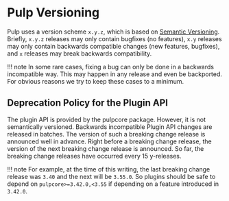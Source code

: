 # Pulp Versioning

Pulp uses a version scheme `x.y.z`, which is based on [Semantic Versioning](http://semver.org/).
Briefly, `x.y.z` releases may only contain bugfixes (no features),
`x.y` releases may only contain backwards compatible changes (new features, bugfixes),
and `x` releases may break backwards compatibility.

!!! note
    In some rare cases, fixing a bug can only be done in a backwards incompatible way.
    This may happen in any release and even be backported.
    For obvious reasons we try to keep these cases to a minimum.

## Deprecation Policy for the Plugin API

The plugin API is provided by the pulpcore package.
However, it is not semantically versioned.
Backwards incompatible Plugin API changes are released in batches.
The version of such a breaking change release is announced well in advance. 
Right before a breaking change release, the version of the next breaking change release is announced. 
So far, the breaking change releases have occurred every 15 y-releases.

!!! note
    For example, at the time of this writing, the last breaking change release was `3.40` and the next will be `3.55.0`.
    So plugins should be safe to depend on `pulpcore>=3.42.0,<3.55` if depending on a feature introduced in `3.42.0`.
